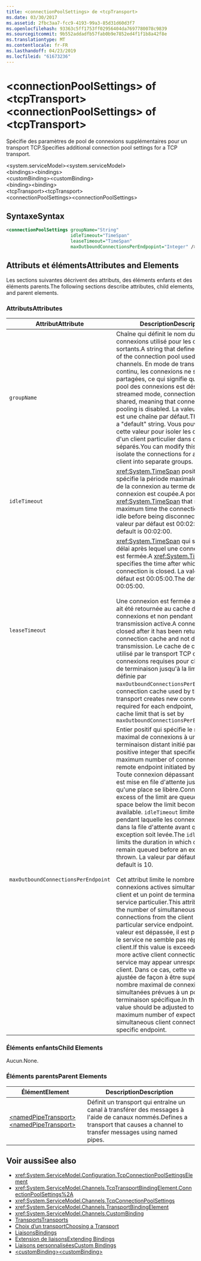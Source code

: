 ```yaml
---
title: <connectionPoolSettings> de <tcpTransport>
ms.date: 03/30/2017
ms.assetid: 2fbc3aa7-fcc9-4193-99a3-85d31d60d3f7
ms.openlocfilehash: 93363c5ff1753ff02956404da7697780078c9839
ms.sourcegitcommit: 9b552addadfb57fab0b9e7852ed4f1f1b8a42f8e
ms.translationtype: MT
ms.contentlocale: fr-FR
ms.lasthandoff: 04/23/2019
ms.locfileid: "61673236"
---
```

# <a name="connectionpoolsettings-of-tcptransport"></a><span data-ttu-id="8a8ea-102">\<connectionPoolSettings> of \<tcpTransport></span><span class="sxs-lookup"><span data-stu-id="8a8ea-102">\<connectionPoolSettings> of \<tcpTransport></span></span>
<span data-ttu-id="8a8ea-103">Spécifie des paramètres de pool de connexions supplémentaires pour un transport TCP.</span><span class="sxs-lookup"><span data-stu-id="8a8ea-103">Specifies additional connection pool settings for a TCP transport.</span></span>  
  
 <span data-ttu-id="8a8ea-104">\<system.serviceModel></span><span class="sxs-lookup"><span data-stu-id="8a8ea-104">\<system.serviceModel></span></span>  
<span data-ttu-id="8a8ea-105">\<bindings></span><span class="sxs-lookup"><span data-stu-id="8a8ea-105">\<bindings></span></span>  
<span data-ttu-id="8a8ea-106">\<customBinding></span><span class="sxs-lookup"><span data-stu-id="8a8ea-106">\<customBinding></span></span>  
<span data-ttu-id="8a8ea-107">\<binding></span><span class="sxs-lookup"><span data-stu-id="8a8ea-107">\<binding></span></span>  
<span data-ttu-id="8a8ea-108">\<tcpTransport></span><span class="sxs-lookup"><span data-stu-id="8a8ea-108">\<tcpTransport></span></span>  
<span data-ttu-id="8a8ea-109">\<connectionPoolSettings></span><span class="sxs-lookup"><span data-stu-id="8a8ea-109">\<connectionPoolSettings></span></span>  
  
## <a name="syntax"></a><span data-ttu-id="8a8ea-110">Syntaxe</span><span class="sxs-lookup"><span data-stu-id="8a8ea-110">Syntax</span></span>  
  
```xml  
<connectionPoolSettings groupName="String"
                        idleTimeout="TimeSpan"
                        leaseTimeout="TimeSpan"
                        maxOutboundConnectionsPerEndpopint="Integer" />
```  
  
## <a name="attributes-and-elements"></a><span data-ttu-id="8a8ea-111">Attributs et éléments</span><span class="sxs-lookup"><span data-stu-id="8a8ea-111">Attributes and Elements</span></span>  
 <span data-ttu-id="8a8ea-112">Les sections suivantes décrivent des attributs, des éléments enfants et des éléments parents.</span><span class="sxs-lookup"><span data-stu-id="8a8ea-112">The following sections describe attributes, child elements, and parent elements.</span></span>  
  
### <a name="attributes"></a><span data-ttu-id="8a8ea-113">Attributs</span><span class="sxs-lookup"><span data-stu-id="8a8ea-113">Attributes</span></span>  
  
|<span data-ttu-id="8a8ea-114">Attribut</span><span class="sxs-lookup"><span data-stu-id="8a8ea-114">Attribute</span></span>|<span data-ttu-id="8a8ea-115">Description</span><span class="sxs-lookup"><span data-stu-id="8a8ea-115">Description</span></span>|  
|---------------|-----------------|  
|`groupName`|<span data-ttu-id="8a8ea-116">Chaîne qui définit le nom du pool de connexions utilisé pour les canaux sortants.</span><span class="sxs-lookup"><span data-stu-id="8a8ea-116">A string that defines the name of the connection pool used for outgoing channels.</span></span> <span data-ttu-id="8a8ea-117">En mode de transmission continu, les connexions ne sont pas partagées, ce qui signifie que la mise en pool des connexions est désactivée.</span><span class="sxs-lookup"><span data-stu-id="8a8ea-117">In streamed mode, connections are not shared, meaning that connection pooling is disabled.</span></span> <span data-ttu-id="8a8ea-118">La valeur par défaut est une chaîne par défaut.</span><span class="sxs-lookup"><span data-stu-id="8a8ea-118">The default is a "default" string.</span></span> <span data-ttu-id="8a8ea-119">Vous pouvez modifier cette valeur pour isoler les connexions d'un client particulier dans des groupes séparés.</span><span class="sxs-lookup"><span data-stu-id="8a8ea-119">You can modify this value to isolate the connections for a particular client into separate groups.</span></span>|  
|`idleTimeout`|<span data-ttu-id="8a8ea-120"><xref:System.TimeSpan> positif qui spécifie la période maximale d'inactivité de la connexion au terme de laquelle la connexion est coupée.</span><span class="sxs-lookup"><span data-stu-id="8a8ea-120">A positive <xref:System.TimeSpan> that specifies the maximum time the connection can be idle before being disconnected.</span></span> <span data-ttu-id="8a8ea-121">La valeur par défaut est 00:02:00.</span><span class="sxs-lookup"><span data-stu-id="8a8ea-121">The default is 00:02:00.</span></span>|  
|`leaseTimeout`|<span data-ttu-id="8a8ea-122"><xref:System.TimeSpan> qui spécifie le délai après lequel une connexion active est fermée.</span><span class="sxs-lookup"><span data-stu-id="8a8ea-122">A <xref:System.TimeSpan> that specifies the time after which an active connection is closed.</span></span> <span data-ttu-id="8a8ea-123">La valeur par défaut est 00:05:00.</span><span class="sxs-lookup"><span data-stu-id="8a8ea-123">The default is 00:05:00.</span></span><br /><br /> <span data-ttu-id="8a8ea-124">Une connexion est fermée après qu'elle ait été retournée au cache de connexions et non pendant la transmission active.</span><span class="sxs-lookup"><span data-stu-id="8a8ea-124">A connection is closed after it has been returned to the connection cache and not during active transmission.</span></span> <span data-ttu-id="8a8ea-125">Le cache de connexions utilisé par le transport TCP crée les connexions requises pour chaque point de terminaison jusqu'à la limite de cache définie par `maxOutboundConnectionsPerEndpoint.`</span><span class="sxs-lookup"><span data-stu-id="8a8ea-125">The connection cache used by the TCP transport creates new connections as required for each endpoint, up to the cache limit that is set by `maxOutboundConnectionsPerEndpoint.`</span></span>|  
|`maxOutboundConnectionsPerEndpoint`|<span data-ttu-id="8a8ea-126">Entier positif qui spécifie le nombre maximal de connexions à un point de terminaison distant initié par le service.</span><span class="sxs-lookup"><span data-stu-id="8a8ea-126">A positive integer that specifies the maximum number of connections to a remote endpoint initiated by the service.</span></span> <span data-ttu-id="8a8ea-127">Toute connexion dépassant cette limite est mise en file d'attente jusqu'à ce qu'une place se libère.</span><span class="sxs-lookup"><span data-stu-id="8a8ea-127">Connections in excess of the limit are queued until a space below the limit becomes available.</span></span> <span data-ttu-id="8a8ea-128">`idleTimeout` limite la durée pendant laquelle les connexions restent dans la file d'attente avant qu'une exception soit levée.</span><span class="sxs-lookup"><span data-stu-id="8a8ea-128">The `idleTimeout` limits the duration in which connections remain queued before an exception is thrown.</span></span> <span data-ttu-id="8a8ea-129">La valeur par défaut est 10.</span><span class="sxs-lookup"><span data-stu-id="8a8ea-129">The default is 10.</span></span><br /><br /> <span data-ttu-id="8a8ea-130">Cet attribut limite le nombre de connexions actives simultanées entre le client et un point de terminaison de service particulier.</span><span class="sxs-lookup"><span data-stu-id="8a8ea-130">This attribute limits the number of simultaneous active connections from the client to a particular service endpoint.</span></span> <span data-ttu-id="8a8ea-131">Si cette valeur est dépassée, il est possible que le service ne semble pas répondre au client.</span><span class="sxs-lookup"><span data-stu-id="8a8ea-131">If this value is exceeded by having more active client connections, the service may appear unresponsive to the client.</span></span> <span data-ttu-id="8a8ea-132">Dans ce cas, cette valeur doit être ajustée de façon à être supérieure au nombre maximal de connexions simultanées prévues à un point de terminaison spécifique.</span><span class="sxs-lookup"><span data-stu-id="8a8ea-132">In this case, this value should be adjusted to exceed the maximum number of expected simultaneous client connections to a specific endpoint.</span></span>|  
  
### <a name="child-elements"></a><span data-ttu-id="8a8ea-133">Éléments enfants</span><span class="sxs-lookup"><span data-stu-id="8a8ea-133">Child Elements</span></span>  
 <span data-ttu-id="8a8ea-134">Aucun.</span><span class="sxs-lookup"><span data-stu-id="8a8ea-134">None.</span></span>  
  
### <a name="parent-elements"></a><span data-ttu-id="8a8ea-135">Éléments parents</span><span class="sxs-lookup"><span data-stu-id="8a8ea-135">Parent Elements</span></span>  
  
|<span data-ttu-id="8a8ea-136">Élément</span><span class="sxs-lookup"><span data-stu-id="8a8ea-136">Element</span></span>|<span data-ttu-id="8a8ea-137">Description</span><span class="sxs-lookup"><span data-stu-id="8a8ea-137">Description</span></span>|  
|-------------|-----------------|  
|[<span data-ttu-id="8a8ea-138">\<namedPipeTransport></span><span class="sxs-lookup"><span data-stu-id="8a8ea-138">\<namedPipeTransport></span></span>](../../../../../docs/framework/configure-apps/file-schema/wcf/namedpipetransport.md)|<span data-ttu-id="8a8ea-139">Définit un transport qui entraîne un canal à transférer des messages à l'aide de canaux nommés.</span><span class="sxs-lookup"><span data-stu-id="8a8ea-139">Defines a transport that causes a channel to transfer messages using named pipes.</span></span>|  
  
## <a name="see-also"></a><span data-ttu-id="8a8ea-140">Voir aussi</span><span class="sxs-lookup"><span data-stu-id="8a8ea-140">See also</span></span>

- <xref:System.ServiceModel.Configuration.TcpConnectionPoolSettingsElement>
- <xref:System.ServiceModel.Channels.TcpTransportBindingElement.ConnectionPoolSettings%2A>
- <xref:System.ServiceModel.Channels.TcpConnectionPoolSettings>
- <xref:System.ServiceModel.Channels.TransportBindingElement>
- <xref:System.ServiceModel.Channels.CustomBinding>
- [<span data-ttu-id="8a8ea-141">Transports</span><span class="sxs-lookup"><span data-stu-id="8a8ea-141">Transports</span></span>](../../../../../docs/framework/wcf/feature-details/transports.md)
- [<span data-ttu-id="8a8ea-142">Choix d’un transport</span><span class="sxs-lookup"><span data-stu-id="8a8ea-142">Choosing a Transport</span></span>](../../../../../docs/framework/wcf/feature-details/choosing-a-transport.md)
- [<span data-ttu-id="8a8ea-143">Liaisons</span><span class="sxs-lookup"><span data-stu-id="8a8ea-143">Bindings</span></span>](../../../../../docs/framework/wcf/bindings.md)
- [<span data-ttu-id="8a8ea-144">Extension de liaisons</span><span class="sxs-lookup"><span data-stu-id="8a8ea-144">Extending Bindings</span></span>](../../../../../docs/framework/wcf/extending/extending-bindings.md)
- [<span data-ttu-id="8a8ea-145">Liaisons personnalisées</span><span class="sxs-lookup"><span data-stu-id="8a8ea-145">Custom Bindings</span></span>](../../../../../docs/framework/wcf/extending/custom-bindings.md)
- [<span data-ttu-id="8a8ea-146">\<customBinding></span><span class="sxs-lookup"><span data-stu-id="8a8ea-146">\<customBinding></span></span>](../../../../../docs/framework/configure-apps/file-schema/wcf/custombinding.md)
